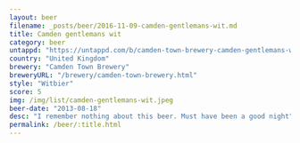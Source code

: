 ```yaml
---
layout: beer
filename: _posts/beer/2016-11-09-camden-gentlemans-wit.md
title: Camden gentlemans wit
category: beer
untappd: "https://untappd.com/b/camden-town-brewery-camden-gentlemans-wit-white-beer/108629"
country: "United Kingdom"
brewery: "Camden Town Brewery"
breweryURL: "/brewery/camden-town-brewery.html"
style: "Witbier"
score: 5
img: /img/list/camden-gentlemans-wit.jpeg
beer-date: "2013-08-18"
desc: "I remember nothing about this beer. Must have been a good night"
permalink: /beer/:title.html
---
```

